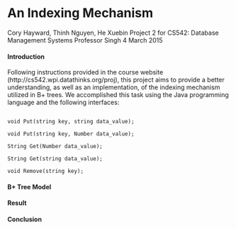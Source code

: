 # An Indexing Mechanism
<p>Cory Hayward, Thinh Nguyen, He Xuebin
Project 2 for CS542: Database Management Systems
Professor Singh
4 March 2015</p>

<h4>Introduction</h4>
<p>Following instructions provided in the course website (http://cs542.wpi.datathinks.org/proj), this project aims to provide a better understanding, as well as an implementation, of the indexing mechanism utilized in B+ trees. We accomplished this task using the Java programming language and the following interfaces:</p>
<code> 
void Put(string key, string data_value);<br/>
void Put(string key, Number data_value);<br/>
String Get(Number data_value);<br/>
String Get(string data_value);<br/>
void Remove(string key);
</code>

<h4>B+ Tree Model</h4>

<h4>Result</h4>

<h4>Conclusion</h4>
